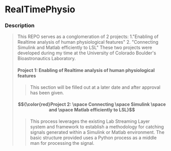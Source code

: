 # RealTimePhysio
### Description
> This REPO serves as a conglomeration of 2 projects:
> 1."Enabling of Realtime analysis of human physiological features"
> 2. "Connecting Simulink and Matlab efficiently to LSL"
> These two projects were developed during my time at the University of Colorado Boulder's Bioastronautics Laboratory.
> #### Project 1: Enabling of Realtime analysis of human physiological features
>>
>> This section will be filled out at a later date and after approval has been given.
>>
> #### $${\color{red}Project 2: \space Connecting \space Simulink \space and \space Matlab efficiently to LSL}$$ 
>> This process leverages the existing Lab Streaming Layer system and framework to establish a methodology for catching signals generated within a Simulink or Matlab environment. The basic structure provided uses a Python process as a middle man for processing the signal.


